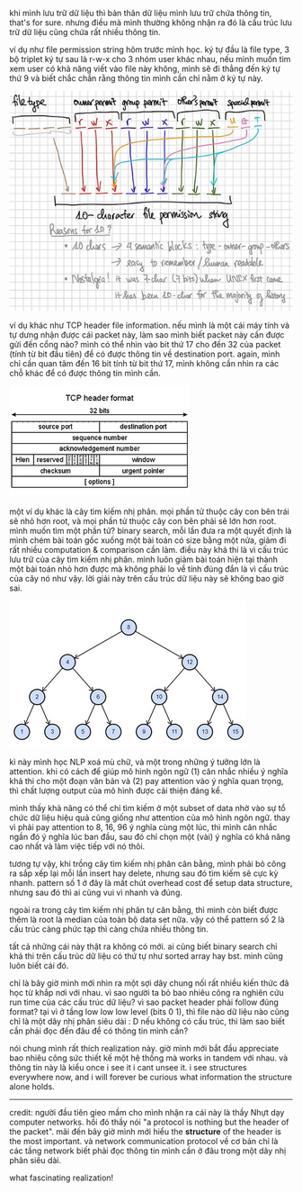khi mình lưu trữ dữ liệu thì bản thân dữ liệu mình lưu trữ chứa thông tin, that's for sure. nhưng điều mà mình thường không nhận ra đó là cấu trúc lưu trữ dữ liệu cũng chứa rất nhiều thông tin.

ví dụ như file permission string hôm trước mình học. ký tự đầu là file type, 3 bộ triplet ký tự sau là r-w-x cho 3 nhóm user khác nhau, nếu mình muốn tìm xem user có khả năng viết vào file này không, mình sẽ đi thẳng đến ký tự thứ 9 và biết chắc chắn rằng thông tin mình cần chỉ nằm ở ký tự này.

![file permission string](/images/linux-file-permission-2.jpg) 

ví dụ khác như TCP header file information. nếu mình là một cái máy tính và tự dưng nhận được cái packet này, làm sao mình biết packet này cần được gửi đến cổng nào? mình có thể nhìn vào bit thứ 17 cho đến 32 của packet (tính từ bit đầu tiên) để có được thông tin về destination port. again, mình chỉ cần quan tâm đến 16 bit tính từ bit thứ 17, mình không cần nhìn ra các chỗ khác để có được thông tin mình cần.

![tcp header format](/images/tcp-header-format.jpg)

một ví dụ khác là cây tìm kiếm nhị phân. mọi phần tử thuộc cây con bên trái sẽ nhỏ hơn root, và mọi phần tử thuộc cây con bên phải sẽ lớn hơn root. mình muốn tìm một phần tử? binary search, mỗi lần đưa ra một quyết định là mình chém bài toán gốc xuống một bài toán có size bằng một nửa, giảm đi rất nhiều computation & comparison cần làm. điều này khả thi là vì cấu trúc lưu trữ của cây tìm kiếm nhị phân. mình luôn giảm bài toán hiện tại thành một bài toán nhỏ hơn được mà không phải lo về tính đúng đắn là vì cấu trúc của cây nó như vậy. lời giải này trên cấu trúc dữ liệu này sẽ không bao giờ sai.

![binary search tree](/images/bst.jpg)

kì này mình học NLP xoá mù chữ, và một trong những ý tưởng lớn là attention. khi có cách để giúp mô hình ngôn ngữ (1) cân nhắc nhiều ý nghĩa khả thi cho một đoạn văn bản và (2) pay attention vào ý nghĩa quan trọng, thì chất lượng output của mô hình được cải thiện đáng kể.

mình thấy khả năng có thể chỉ tìm kiếm ở một subset of data nhờ vào sự tổ chức dữ liệu hiệu quả cũng giống như attention của mô hình ngôn ngữ. thay vì phải pay attention to 8, 16, 96 ý nghĩa cùng một lúc, thì mình cân nhắc ngần đó ý nghĩa lúc ban đầu, sau đó chỉ chọn một (vài) ý nghĩa có khả năng cao nhất và làm việc tiếp với nó thôi. 

tương tự vậy, khi trồng cây tìm kiếm nhị phân cân bằng, mình phải bỏ công ra sắp xếp lại mỗi lần insert hay delete, nhưng sau đó tìm kiếm sẽ cực kỳ nhanh. pattern số 1 ở đây là mất chút overhead cost để setup data structure, nhưng sau đó thì ai cũng vui vì nhanh và đúng.

ngoài ra trong cây tìm kiếm nhị phân tự cân bằng, thì mình còn biết được thêm là root là median của toàn bộ data set nữa. vậy có thể pattern số 2 là cấu trúc càng phức tạp thì càng chứa nhiều thông tin.

tất cả những cái này thật ra không có mới. ai cũng biết binary search chỉ khả thi trên cấu trúc dữ liệu có thứ tự như sorted array hay bst. mình cũng luôn biết cái đó.

chỉ là bây giờ mình mới nhìn ra một sợi dây chung nối rất nhiều kiến thức đã học từ khắp nơi với nhau. vì sao người ta bỏ bao nhiêu công ra nghiên cứu run time của các cấu trúc dữ liệu? vì sao packet header phải follow đúng format? tại vì ở tầng low low low level (bits 0 1), thì file nào dữ liệu nào cũng chỉ là một dây nhị phân siêu dài : D nếu không có cấu trúc, thì làm sao biết cần phải đọc đến đâu để có thông tin mình cần?

nói chung mình rất thích realization này. giờ mình mới bắt đầu appreciate bao nhiêu công sức thiết kế một hệ thống mà works in tandem với nhau. và thông tin này là kiểu once i see it i cant unsee it. i see structures everywhere now, and i will forever be curious what information the structure alone holds.

--------------------
credit: người đầu tiên gieo mầm cho mình nhận ra cái này là thầy Nhựt dạy computer networks. hồi đó thầy nói "a protocol is nothing but the header of the packet". mãi đến bây giờ mình mới hiểu the __structure__ of the header is the most important. và network communication protocol về cơ bản chỉ là các tầng network biết phải đọc thông tin mình cần ở đâu trong một dãy nhị phân siêu dài.

what fascinating realization!
